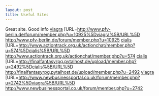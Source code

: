 ```yaml
---
layout: post 
title: Useful Sites
---
```


Great site. Good info
<a href="http://www.pfv-berlin.de/forum/member.php?u=10925">viagra</a>
\[URL=<http://www.pfv-berlin.de/forum/member.php?u=10925%5Dviagra%5B/URL%5D>
<http://www.pfv-berlin.de/forum/member.php?u=10925>
<a href="http://www.actiontrack.org.uk/actionchat/member.php?u=574">cialis</a>
\[URL=<http://www.actiontrack.org.uk/actionchat/member.php?u=574%5Dcialis%5B/URL%5D>
<http://www.actiontrack.org.uk/actionchat/member.php?u=574>
<a href="http://finalfantasyrpg.pytalhost.de/upload/member.php?u=2492">cialis</a>
\[URL=<http://finalfantasyrpg.pytalhost.de/upload/member.php?u=2492%5Dcialis%5B/URL%5D>
<http://finalfantasyrpg.pytalhost.de/upload/member.php?u=2492>
<a href="http://www.newbusinessportal.co.uk/forum/member.php?u=2742">viagra</a>
\[URL=<http://www.newbusinessportal.co.uk/forum/member.php?u=2742%5Dviagra%5B/URL%5D>
<http://www.newbusinessportal.co.uk/forum/member.php?u=2742>

